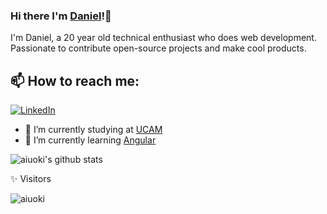 ### Hi there I'm [Daniel](https://github.com/aiuoki/)!👋
I'm Daniel, a 20 year old technical enthusiast who does web development. Passionate to contribute open-source projects and make cool products.<br>
## 📫 How to reach me: 
[![LinkedIn](https://img.shields.io/badge/LinkedIn-0077B5?style=for-the-badge&logo=linkedin&logoColor=white)](https://www.linkedin.com/in/dceban/)

- 🔭 I’m currently studying at [UCAM](https://www.ucam.edu)
- 🌱 I’m currently learning [Angular](https://angular.dev)

![aiuoki's github stats](https://github-readme-stats.vercel.app/api?username=aiuoki&show_icons=true&theme=dark)

✨ Visitors 

<p align="left"> <img src="https://komarev.com/ghpvc/?username=aiuoki" alt="aiuoki" /> </p>